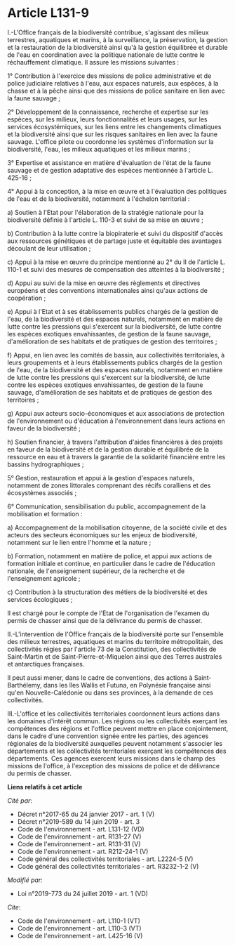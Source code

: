 # Article L131-9

I.-L'Office français de la biodiversité contribue, s'agissant des milieux terrestres, aquatiques et marins, à la
surveillance, la préservation, la gestion et la restauration de la biodiversité ainsi qu'à la gestion équilibrée et durable
de l'eau en coordination avec la politique nationale de lutte contre le réchauffement climatique. Il assure les missions
suivantes : 

1° Contribution à l'exercice des missions de police administrative et de police judiciaire relatives à l'eau, aux espaces
naturels, aux espèces, à la chasse et à la pêche ainsi que des missions de police sanitaire en lien avec la faune sauvage ; 

2° Développement de la connaissance, recherche et expertise sur les espèces, sur les milieux, leurs fonctionnalités et leurs
usages, sur les services écosystémiques, sur les liens entre les changements climatiques et la biodiversité ainsi que sur les
risques sanitaires en lien avec la faune sauvage. L'office pilote ou coordonne les systèmes d'information sur la
biodiversité, l'eau, les milieux aquatiques et les milieux marins ; 

3° Expertise et assistance en matière d'évaluation de l'état de la faune sauvage et de gestion adaptative des espèces
mentionnée à l'article L. 425-16 ; 

4° Appui à la conception, à la mise en œuvre et à l'évaluation des politiques de l'eau et de la biodiversité, notamment à
l'échelon territorial : 

a) Soutien à l'Etat pour l'élaboration de la stratégie nationale pour la biodiversité définie à l'article L. 110-3 et suivi
de sa mise en œuvre ; 

b) Contribution à la lutte contre la biopiraterie et suivi du dispositif d'accès aux ressources génétiques et de partage
juste et équitable des avantages découlant de leur utilisation ; 

c) Appui à la mise en œuvre du principe mentionné au 2° du II de l'article L. 110-1 et suivi des mesures de compensation des
atteintes à la biodiversité ; 

d) Appui au suivi de la mise en œuvre des règlements et directives européens et des conventions internationales ainsi qu'aux
actions de coopération ; 

e) Appui à l'Etat et à ses établissements publics chargés de la gestion de l'eau, de la biodiversité et des espaces naturels,
notamment en matière de lutte contre les pressions qui s'exercent sur la biodiversité, de lutte contre les espèces exotiques
envahissantes, de gestion de la faune sauvage, d'amélioration de ses habitats et de pratiques de gestion des territoires ; 

f) Appui, en lien avec les comités de bassin, aux collectivités territoriales, à leurs groupements et à leurs établissements
publics chargés de la gestion de l'eau, de la biodiversité et des espaces naturels, notamment en matière de lutte contre les
pressions qui s'exercent sur la biodiversité, de lutte contre les espèces exotiques envahissantes, de gestion de la faune
sauvage, d'amélioration de ses habitats et de pratiques de gestion des territoires ; 

g) Appui aux acteurs socio-économiques et aux associations de protection de l'environnement ou d'éducation à l'environnement
dans leurs actions en faveur de la biodiversité ; 

h) Soutien financier, à travers l'attribution d'aides financières à des projets en faveur de la biodiversité et de la gestion
durable et équilibrée de la ressource en eau et à travers la garantie de la solidarité financière entre les bassins
hydrographiques ; 

5° Gestion, restauration et appui à la gestion d'espaces naturels, notamment de zones littorales comprenant des récifs
coralliens et des écosystèmes associés ; 

6° Communication, sensibilisation du public, accompagnement de la mobilisation et formation : 

a) Accompagnement de la mobilisation citoyenne, de la société civile et des acteurs des secteurs économiques sur les enjeux
de biodiversité, notamment sur le lien entre l'homme et la nature ; 

b) Formation, notamment en matière de police, et appui aux actions de formation initiale et continue, en particulier dans le
cadre de l'éducation nationale, de l'enseignement supérieur, de la recherche et de l'enseignement agricole ; 

c) Contribution à la structuration des métiers de la biodiversité et des services écologiques ; 

Il est chargé pour le compte de l'Etat de l'organisation de l'examen du permis de chasser ainsi que de la délivrance du
permis de chasser. 

II.-L'intervention de l'Office français de la biodiversité porte sur l'ensemble des milieux terrestres, aquatiques et marins
du territoire métropolitain, des collectivités régies par l'article 73 de la Constitution, des collectivités de Saint-Martin
et de Saint-Pierre-et-Miquelon ainsi que des Terres australes et antarctiques françaises. 

Il peut aussi mener, dans le cadre de conventions, des actions à Saint-Barthélemy, dans les îles Wallis et Futuna, en
Polynésie française ainsi qu'en Nouvelle-Calédonie ou dans ses provinces, à la demande de ces collectivités. 

III.-L'office et les collectivités territoriales coordonnent leurs actions dans les domaines d'intérêt commun. Les régions ou
les collectivités exerçant les compétences des régions et l'office peuvent mettre en place conjointement, dans le cadre d'une
convention signée entre les parties, des agences régionales de la biodiversité auxquelles peuvent notamment s'associer les
départements et les collectivités territoriales exerçant les compétences des départements. Ces agences exercent leurs
missions dans le champ des missions de l'office, à l'exception des missions de police et de délivrance du permis de chasser.

**Liens relatifs à cet article**

_Cité par_:

  - Décret n°2017-65 du 24 janvier 2017 - art. 1 (V)
  - Décret n°2019-589 du 14 juin 2019 - art. 3
  - Code de l'environnement - art. L131-12 (VD)
  - Code de l'environnement - art. R131-27 (V)
  - Code de l'environnement - art. R131-31 (V)
  - Code de l'environnement - art. R212-24-1 (V)
  - Code général des collectivités territoriales - art. L2224-5 (V)
  - Code général des collectivités territoriales - art. R3232-1-2 (V)

_Modifié par_:

  - Loi n°2019-773 du 24 juillet 2019 - art. 1 (VD)

_Cite_:

  - Code de l'environnement - art. L110-1 (VT)
  - Code de l'environnement - art. L110-3 (VT)
  - Code de l'environnement - art. L425-16 (V)
